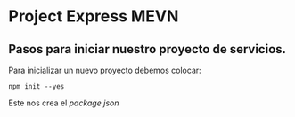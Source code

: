 # Project Express MEVN

## Pasos para iniciar nuestro proyecto de servicios.

Para inicializar un nuevo proyecto debemos colocar:

``` npm init --yes ```

Este nos crea el *package.json* 
